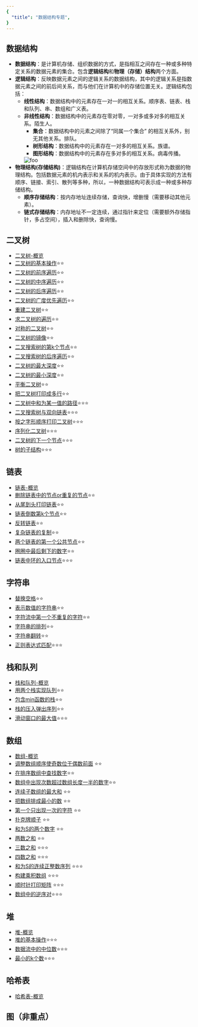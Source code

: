 ```yaml
---
{
  "title": "数据结构专题",
}
---
```

## 数据结构
- **数据结构**：是计算机存储、组织数据的方式，是指相互之间存在一种或多种特定关系的数据元素的集合。包含**逻辑结构**和**物理（存储）结构**两个方面。
- **逻辑结构**：反映数据元素之间的逻辑关系的数据结构，其中的逻辑关系是指数据元素之间的前后间关系，而与他们在计算机中的存储位置无关。逻辑结构包括：
  - **线性结构**：数据结构中的元素存在一对一的相互关系。顺序表、链表、栈和队列、串、数组和广义表。
  - **非线性结构**：数据结构中的元素存在零对零，一对多或多对多的相互关系。陌生人。
    - **集合**：数据结构中的元素之间除了“同属一个集合” 的相互关系外，别无其他关系。排队。
    - **树形结构**：数据结构中的元素存在一对多的相互关系。族谱。
    - **图形结构**：数据结构中的元素存在多对多的相互关系。病毒传播。
    <img src="/data-structure.png" alt="foo">
- **物理结构(存储结构)**：逻辑结构在计算机存储空间中的存放形式称为数据的物理结构。包括数据元素的机内表示和关系的机内表示。由于具体实现的方法有顺序、链接、索引、散列等多种，所以，一种数据结构可表示成一种或多种存储结构。
  -  **顺序存储结构**：按内存地址连续存储，查询快，增删慢（需要移动其他元素）。
  -  **链式存储结构**：内存地址不一定连续，通过指针来定位（需要额外存储指针，多占空间），插入和删除快，查询慢。

## 二叉树

- [二叉树-概览](./二叉树/二叉树.md)
- [二叉树的基本操作](./二叉树/二叉树的基本操作.md)⭐⭐
- [二叉树的前序遍历](./二叉树/二叉树的前序遍历.md)⭐⭐
- [二叉树的中序遍历](./二叉树/二叉树的中序遍历.md)⭐⭐
- [二叉树的后序遍历](./二叉树/二叉树的后序遍历.md)⭐⭐
- [二叉树的广度优先遍历](./二叉树/二叉树的广度优先遍历.html/#题目1-不分行从上到下打印)⭐⭐
- [重建二叉树](./二叉树/重建二叉树.md)⭐⭐
- [求二叉树的遍历](./二叉树/重建二叉树.html/#求二叉树的遍历)⭐⭐
- [对称的二叉树](./二叉树/对称的二叉树.md)⭐⭐
- [二叉树的镜像](./二叉树/二叉树的镜像.md)⭐⭐
- [二叉搜索树的第k个节点](./二叉树/二叉搜索树的第k个节点.md)⭐⭐
- [二叉搜索树的后序遍历](./二叉树/二叉搜索树的后序遍历.md)⭐⭐
- [二叉树的最大深度](./二叉树/二叉树的最大深度.md)⭐⭐
- [二叉树的最小深度](./二叉树/二叉树的最小深度.md)⭐⭐
- [平衡二叉树](./二叉树/平衡二叉树.md)⭐⭐
- [把二叉树打印成多行](./二叉树/二叉树的广度优先遍历.html/#题目2-把二叉树打印成多行)⭐⭐
- [二叉树中和为某一值的路径](./二叉树/二叉树中和为某一值的路径.md)⭐⭐⭐
- [二叉搜索树与双向链表](./二叉树/二叉搜索树与双向链表.md)⭐⭐⭐
- [按之字形顺序打印二叉树](./二叉树/二叉树的广度优先遍历.html/#题目3-按之字形顺序打印二叉树)⭐⭐⭐
- [序列化二叉树](./二叉树/序列化二叉树.md)⭐⭐⭐
- [二叉树的下一个节点](./二叉树/二叉树的下一个节点.md)⭐⭐⭐
- [树的子结构](./二叉树/树的子结构.md)⭐⭐⭐


## 链表

- [链表-概览](./链表/链表.md)
- [删除链表中的节点or重复的节点](./链表/删除链表中的节点or重复的节点.md)⭐⭐
- [从尾到头打印链表](./链表/从尾到头打印链表.md)⭐⭐
- [链表倒数第k个节点](./链表/链表倒数第k个节点.md)⭐⭐
- [反转链表](./链表/反转链表.md)⭐⭐
- [复杂链表的复制](./链表/复杂链表的复制.md)⭐⭐
- [两个链表的第一个公共节点](./链表/两个链表的第一个公共节点.md)⭐⭐
- [圈圈中最后剩下的数字](./链表/圈圈中最后剩下的数字.md)⭐⭐
- [链表中环的入口节点](./链表/链表中环的入口节点.md)⭐⭐⭐

## 字符串

- [替换空格](./字符串/替换空格.md)⭐⭐
- [表示数值的字符串](./字符串/表示数值的字符串.md)⭐⭐
- [字符流中第一个不重复的字符](./字符串/字符流中第一个不重复的字符.md)⭐⭐
- [字符串的排列](./字符串/字符串的排列.md)⭐⭐
- [字符串翻转](./字符串/字符串翻转.md)⭐⭐
- [正则表达式匹配](./字符串/正则表达式匹配.md)⭐⭐⭐

## 栈和队列

- [栈和队列-概览](./栈和队列/栈和队列.md)
- [用两个栈实现队列](./栈和队列/用两个栈实现队列.md)⭐⭐
- [包含min函数的栈](./栈和队列/包含min函数的栈.md)⭐⭐
- [栈的压入弹出序列](./栈和队列/栈的压入弹出序列.md)⭐⭐
- [滑动窗口的最大值](./栈和队列/滑动窗口的最大值.md)⭐⭐⭐

## 数组

- [数组-概览](./数组/数组.md)
- [调整数组顺序使奇数位于偶数前面](./数组/调整数组顺序使奇数位于偶数前面.md) ⭐⭐
- [在排序数组中查找数字](./数组/在排序数组中查找数字.md)⭐⭐
- [数组中出现次数超过数组长度一半的数字](./数组/数组中出现次数超过数组长度一半的数字.md)⭐⭐
- [连续子数组的最大和](./数组/连续子数组的最大和.md) ⭐⭐
- [把数组排成最小的数](./数组/把数组排成最小的数.md) ⭐⭐
- [第一个只出现一次的字符](./数组/第一个只出现一次的字符.md) ⭐⭐
- [扑克牌顺子](./数组/扑克牌顺子.md) ⭐⭐
- [和为S的两个数字](./数组/和为S的两个数字.md) ⭐⭐
- [两数之和](./数组/两数之和.md) ⭐⭐
- [三数之和](./数组/三数之和.md) ⭐⭐⭐
- [四数之和](./数组/四数之和.md) ⭐⭐⭐
- [和为S的连续正整数序列](./数组/和为S的连续正整数序列.md) ⭐⭐⭐
- [构建乘积数组](./数组/构建乘积数组.md) ⭐⭐⭐
- [顺时针打印矩阵](./数组/顺时针打印矩阵.md) ⭐⭐⭐
- [数组中的逆序对](./数组/数组中的逆序对.md)⭐⭐⭐


## 堆
- [堆-概览](./堆/堆.md)
- [堆的基本操作](./堆/堆的基本操作.md)⭐⭐⭐
- [数据流中的中位数](./堆/数据流中的中位数.md)⭐⭐⭐
- [最小的k个数](./堆/最小的k个数.md)⭐⭐⭐

## 哈希表

- [哈希表-概览](./哈希表/哈希表.md)

## 图（非重点）